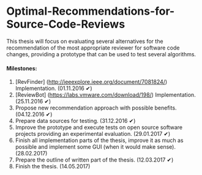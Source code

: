 # Optimal-Recommendations-for-Source-Code-Reviews
This thesis will focus on evaluating several alternatives for the recommendation of the most appropriate reviewer for software code changes, providing a prototype that can be used to test several algorithms.

#### Milestones:
1. [RevFinder] (http://ieeexplore.ieee.org/document/7081824/) Implementation. (01.11.2016 ✔)
2. [ReviewBot] (https://labs.vmware.com/download/198/) Implementation. (25.11.2016 ✔)
3. Propose new recommendation approach with possible benefits. (04.12.2016 ✔)
4. Prepare data sources for testing. (31.12.2016 ✔)
5. Improve the prototype and execute tests on open source software projects providing an experimental evaluation. (29.01.2017 ✔)
6. Finish all implementation parts of the thesis, improve it as much as possible and implement some GUI (when it would make sense). (28.02.2017) 
7. Prepare the outline of written part of the thesis. (12.03.2017 ✔)
8. Finish the thesis. (14.05.2017)
